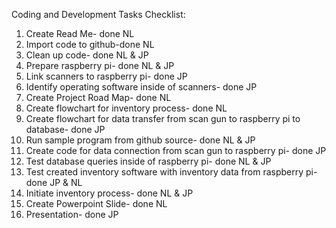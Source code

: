 Coding and Development Tasks Checklist: 
1. Create Read Me- done NL 
2. Import code to github-done NL
3. Clean up code- done NL & JP
4. Prepare raspberry pi- done NL & JP
5. Link scanners to raspberry pi- done JP
6. Identify operating software inside of scanners- done JP
7. Create Project Road Map- done NL
8. Create flowchart for inventory process- done NL
9. Create flowchart for data transfer from scan gun to raspberry pi to database- done  JP
10. Run sample program from github source- done NL & JP
11. Create code for data connection from scan gun to raspberry pi- done JP
12. Test database queries inside of raspberry pi- done NL & JP
13. Test created inventory software with inventory data from raspberry pi- done JP & NL
14. Initiate inventory process- done NL & JP
15. Create Powerpoint Slide- done NL
16. Presentation- done JP

